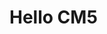 # Hello CM5


<script>
    import { config } from "../core/config.js";

    config.baseURL = "https://lively-kernel.org/lively4/sandblocks-text/";

    import { addVitrailToLivelyEditor } from "./lively.js";
    import { watch } from "./demo.ts";
    const el = <div id="editor5"></div>


    const css = document.createElement("style")
    
    css.textContent = await fetch("https://lively-kernel.org/lively4/sandblocks-text/external/codemirror.css").then(r => r.text())

    await lively.loadJavaScriptThroughDOM("cm5", config.baseURL + "/external/codemirror5.js")


    lively.sleep(0).then(() => {
      const cm = CodeMirror(el, { value: "sbWatch(123, 'a')" });
      el.editor = cm;
      el.value = "function () { a }";
      console.log(addVitrailToLivelyEditor(el, [watch]));
  });
  
  
  (<div>{css}{el}</div>)
</script>